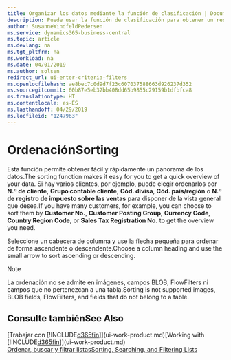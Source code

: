 ```yaml
---
title: Organizar los datos mediante la función de clasificación | Documentos de Microsoft
description: Puede usar la función de clasificación para obtener un resumen de sus datos. Por ejemplo, puede ordenar los clientes por código de divisa para obtener una muestra seleccionada de clientes.
author: SusanneWindfeldPedersen
ms.service: dynamics365-business-central
ms.topic: article
ms.devlang: na
ms.tgt_pltfrm: na
ms.workload: na
ms.date: 04/01/2019
ms.author: solsen
redirect_url: ui-enter-criteria-filters
ms.openlocfilehash: ae8bec7c0d9d7f23c607037588663d926237d352
ms.sourcegitcommit: 60b87e5eb32bb408dd65b9855c29159b1dfbfca8
ms.translationtype: HT
ms.contentlocale: es-ES
ms.lasthandoff: 04/29/2019
ms.locfileid: "1247963"
---
```

# <a name="sorting"></a><span data-ttu-id="d7d5a-104">Ordenación</span><span class="sxs-lookup"><span data-stu-id="d7d5a-104">Sorting</span></span>
<span data-ttu-id="d7d5a-105">Esta función permite obtener fácil y rápidamente un panorama de los datos.</span><span class="sxs-lookup"><span data-stu-id="d7d5a-105">The sorting function makes it easy for you to get a quick overview of your data.</span></span> <span data-ttu-id="d7d5a-106">Si hay varios clientes, por ejemplo, puede elegir ordenarlos por **N.º de cliente**, **Grupo contable cliente**, **Cód. divisa**, **Cód. país/región** o **N.º de registro de impuesto sobre las ventas** para disponer de la vista general que desea.</span><span class="sxs-lookup"><span data-stu-id="d7d5a-106">If you have many customers, for example, you can choose to sort them by **Customer No.**, **Customer Posting Group**, **Currency Code**, **Country Region Code**, or **Sales Tax Registration No.** to get the overview you need.</span></span>

<span data-ttu-id="d7d5a-107">Seleccione un cabecera de columna y use la flecha pequeña para ordenar de forma ascendente o descendente.</span><span class="sxs-lookup"><span data-stu-id="d7d5a-107">Choose a column heading and use the small arrow to sort ascending or descending.</span></span>  

> [!NOTE]  
>   <span data-ttu-id="d7d5a-108">La ordenación no se admite en imágenes, campos BLOB, FlowFilters ni campos que no pertenezcan a una tabla.</span><span class="sxs-lookup"><span data-stu-id="d7d5a-108">Sorting is not supported images, BLOB fields, FlowFilters, and fields that do not belong to a table.</span></span>

## <a name="see-also"></a><span data-ttu-id="d7d5a-109">Consulte también</span><span class="sxs-lookup"><span data-stu-id="d7d5a-109">See Also</span></span>
<span data-ttu-id="d7d5a-110">[Trabajar con [!INCLUDE[d365fin](includes/d365fin_md.md)]](ui-work-product.md)</span><span class="sxs-lookup"><span data-stu-id="d7d5a-110">[Working with [!INCLUDE[d365fin](includes/d365fin_md.md)]](ui-work-product.md)</span></span>  
[<span data-ttu-id="d7d5a-111">Ordenar, buscar y filtrar listas</span><span class="sxs-lookup"><span data-stu-id="d7d5a-111">Sorting, Searching, and Filtering Lists</span></span>](ui-enter-criteria-filters.md)
